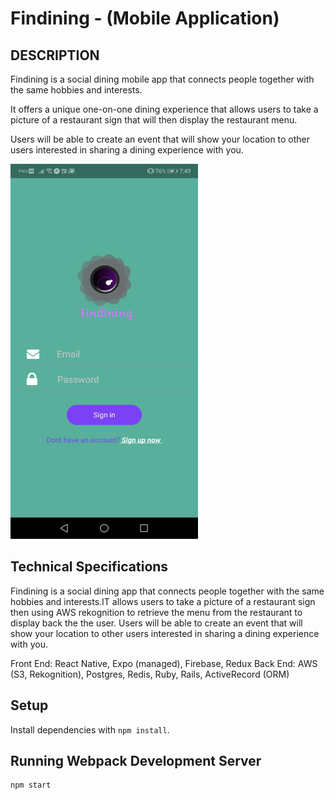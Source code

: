 # Findining - (Mobile Application)

<!-- !["screenshot"](https://github.com/ray1028/scheduler/blob/master/docs/scheduler-1.png)

!["screenshot"](https://github.com/ray1028/scheduler/blob/master/docs/scheduler-2.png)
/Users/rayj/react-native/findining/docs
!["screenshot"](https://github.com/ray1028/scheduler/blob/master/docs/scheduler-3.png) -->

## DESCRIPTION

Findining is a social dining mobile app that connects people together with the same hobbies and interests.

It offers a unique one-on-one dining experience that allows users to take a picture of a restaurant sign that will then display the restaurant menu.

Users will be able to create an event that will show your location to other users interested in sharing a dining experience with you.

<img src="https://github.com/ray1028/findining/blob/master/docs/login.jpg" width=300 height=600 />


## Technical Specifications

Findining is a social dining app that connects people together with the same hobbies and interests.IT allows users to take a picture of a restaurant sign then using AWS rekognition to retrieve the menu from the restaurant to display back the the user. Users will be able to create an event that will show your location to other users interested in sharing a dining experience with you.

Front End: React Native, Expo (managed), Firebase, Redux
Back End: AWS (S3, Rekognition), Postgres, Redis, Ruby, Rails, ActiveRecord (ORM)

## Setup

Install dependencies with `npm install`.

## Running Webpack Development Server

```sh
npm start
```
